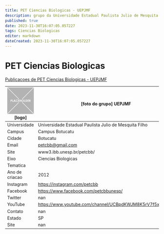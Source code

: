 ```yaml
---
title: PET Ciencias Biologicas - UEPJMF
description: grupo da Universidade Estadual Paulista Julio de Mesquita Filho
published: true
date: 2023-11-30T16:07:05.057227
tags: Ciencias Biologicas
editor: markdown
dateCreated: 2023-11-30T16:07:05.057227
---
```


# PET Ciencias Biologicas

[Publicacoes de PET Ciencias Biologicas - UEPJMF](/atividade/205PETCienciasBiologicasUEPJMF/feed.md)

| ![placeholder.png](/placeholder.png) [logo] | [foto do grupo] UEPJMF         |
| ------------------------------------------- | ------------------------------------------------- |
| Universidade                                | Universidade Estadual Paulista Julio de Mesquita Filho      |
| Campus                                      | Campus Botucatu            |
| Cidade                                      | Botucatu             |
| Email                                       | petcbb@gmail.com             |
| Site                                        | www3.ibb.unesp.br/petcbb/              |
| Eixo                                        | Ciencias Biologicas              |
| Tematica                                    |           |
| Ano de criacao                              | 2012        |
| Instagram                                   | https://instagram.com/petcbb         |
| Facebook                                    | https://www.facebook.com/petcbbunesp/          |
| Twitter                                     | nan           |
| YouTube                                     | https://www.youtube.com/channel/UCBpdKWJM8K5rV7f5xRnbreg           |
| Contato                                     | nan         |
| Estado                                      |  SP            |
| Site                                        | nan |
